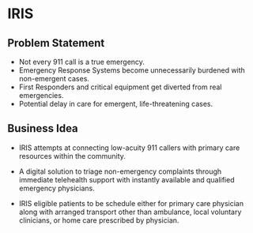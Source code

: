 # IRIS

## Problem Statement

- Not every 911 call is a true emergency.
- Emergency Response Systems become unnecessarily burdened with non-emergent cases.
- First Responders and critical equipment get diverted from real emergencies. 
- Potential delay in care for emergent, life-threatening cases.

## Business Idea 

- IRIS attempts at connecting low-acuity 911 callers with primary care resources within the community.

- A digital solution to triage non-emergency complaints through immediate telehealth support with instantly available and qualified emergency physicians.

- IRIS eligible patients to be schedule either for primary care physician along with arranged transport other than ambulance, local voluntary clinicians, or home care prescribed by physician.
